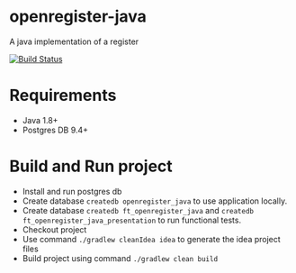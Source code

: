 # openregister-java
A java implementation of a register

[![Build Status](https://travis-ci.org/openregister/openregister-java.svg?branch=master)](https://travis-ci.org/openregister/openregister-java)

# Requirements

- Java 1.8+
- Postgres DB 9.4+

# Build and Run project

- Install and run postgres db
- Create database `createdb openregister_java` to use application locally.
- Create database `createdb ft_openregister_java` and `createdb ft_openregister_java_presentation` to run functional tests.
- Checkout project 
- Use command `./gradlew cleanIdea idea` to generate the idea project files
- Build project using command `./gradlew clean build` 
